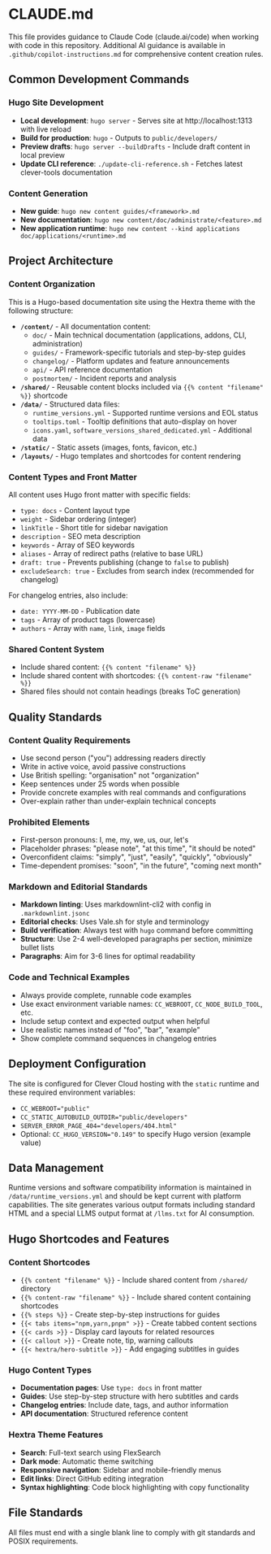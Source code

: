 # CLAUDE.md

This file provides guidance to Claude Code (claude.ai/code) when working with code in this repository. Additional AI guidance is available in `.github/copilot-instructions.md` for comprehensive content creation rules.

## Common Development Commands

### Hugo Site Development
- **Local development**: `hugo server` - Serves site at http://localhost:1313 with live reload
- **Build for production**: `hugo` - Outputs to `public/developers/`
- **Preview drafts**: `hugo server --buildDrafts` - Include draft content in local preview
- **Update CLI reference**: `./update-cli-reference.sh` - Fetches latest clever-tools documentation

### Content Generation
- **New guide**: `hugo new content guides/<framework>.md`
- **New documentation**: `hugo new content/doc/administrate/<feature>.md`
- **New application runtime**: `hugo new content --kind applications doc/applications/<runtime>.md`

## Project Architecture

### Content Organization
This is a Hugo-based documentation site using the Hextra theme with the following structure:

- **`/content/`** - All documentation content:
  - `doc/` - Main technical documentation (applications, addons, CLI, administration)
  - `guides/` - Framework-specific tutorials and step-by-step guides
  - `changelog/` - Platform updates and feature announcements
  - `api/` - API reference documentation
  - `postmortem/` - Incident reports and analysis
- **`/shared/`** - Reusable content blocks included via `{{% content "filename" %}}` shortcode
- **`/data/`** - Structured data files:
  - `runtime_versions.yml` - Supported runtime versions and EOL status
  - `tooltips.toml` - Tooltip definitions that auto-display on hover
  - `icons.yaml`, `software_versions_shared_dedicated.yml` - Additional data
- **`/static/`** - Static assets (images, fonts, favicon, etc.)
- **`/layouts/`** - Hugo templates and shortcodes for content rendering

### Content Types and Front Matter
All content uses Hugo front matter with specific fields:
- `type: docs` - Content layout type
- `weight` - Sidebar ordering (integer)
- `linkTitle` - Short title for sidebar navigation
- `description` - SEO meta description
- `keywords` - Array of SEO keywords
- `aliases` - Array of redirect paths (relative to base URL)
- `draft: true` - Prevents publishing (change to `false` to publish)
- `excludeSearch: true` - Excludes from search index (recommended for changelog)

For changelog entries, also include:
- `date: YYYY-MM-DD` - Publication date
- `tags` - Array of product tags (lowercase)
- `authors` - Array with `name`, `link`, `image` fields

### Shared Content System
- Include shared content: `{{% content "filename" %}}`
- Include shared content with shortcodes: `{{% content-raw "filename" %}}`
- Shared files should not contain headings (breaks ToC generation)

## Quality Standards

### Content Quality Requirements
- Use second person ("you") addressing readers directly
- Write in active voice, avoid passive constructions
- Use British spelling: "organisation" not "organization"
- Keep sentences under 25 words when possible
- Provide concrete examples with real commands and configurations
- Over-explain rather than under-explain technical concepts

### Prohibited Elements
- First-person pronouns: I, me, my, we, us, our, let's
- Placeholder phrases: "please note", "at this time", "it should be noted"
- Overconfident claims: "simply", "just", "easily", "quickly", "obviously"
- Time-dependent promises: "soon", "in the future", "coming next month"

### Markdown and Editorial Standards
- **Markdown linting**: Uses markdownlint-cli2 with config in `.markdownlint.jsonc`
- **Editorial checks**: Uses Vale.sh for style and terminology
- **Build verification**: Always test with `hugo` command before committing
- **Structure**: Use 2-4 well-developed paragraphs per section, minimize bullet lists
- **Paragraphs**: Aim for 3-6 lines for optimal readability

### Code and Technical Examples
- Always provide complete, runnable code examples
- Use exact environment variable names: `CC_WEBROOT`, `CC_NODE_BUILD_TOOL`, etc.
- Include setup context and expected output when helpful
- Use realistic names instead of "foo", "bar", "example"
- Show complete command sequences in changelog entries

## Deployment Configuration
The site is configured for Clever Cloud hosting with the `static` runtime and these required environment variables:
- `CC_WEBROOT="public"`
- `CC_STATIC_AUTOBUILD_OUTDIR="public/developers"`
- `SERVER_ERROR_PAGE_404="developers/404.html"`
- Optional: `CC_HUGO_VERSION="0.149"` to specify Hugo version (example value)

## Data Management
Runtime versions and software compatibility information is maintained in `/data/runtime_versions.yml` and should be kept current with platform capabilities. The site generates various output formats including standard HTML and a special LLMS output format at `/llms.txt` for AI consumption.

## Hugo Shortcodes and Features

### Content Shortcodes
- `{{% content "filename" %}}` - Include shared content from `/shared/` directory
- `{{% content-raw "filename" %}}` - Include shared content containing shortcodes
- `{{% steps %}}` - Create step-by-step instructions for guides
- `{{< tabs items="npm,yarn,pnpm" >}}` - Create tabbed content sections
- `{{< cards >}}` - Display card layouts for related resources
- `{{< callout >}}` - Create note, tip, warning callouts
- `{{< hextra/hero-subtitle >}}` - Add engaging subtitles in guides

### Hugo Content Types
- **Documentation pages**: Use `type: docs` in front matter
- **Guides**: Use step-by-step structure with hero subtitles and cards
- **Changelog entries**: Include date, tags, and author information
- **API documentation**: Structured reference content

### Hextra Theme Features
- **Search**: Full-text search using FlexSearch
- **Dark mode**: Automatic theme switching
- **Responsive navigation**: Sidebar and mobile-friendly menus
- **Edit links**: Direct GitHub editing integration
- **Syntax highlighting**: Code block highlighting with copy functionality

## File Standards
All files must end with a single blank line to comply with git standards and POSIX requirements.
